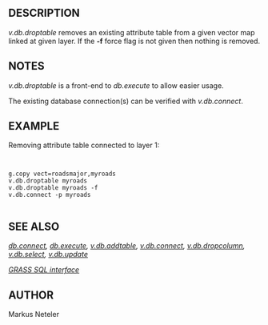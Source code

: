 
## DESCRIPTION

*v.db.droptable* removes an existing attribute table from a
given vector map linked at given layer. If the **-f** force flag is not
given then nothing is removed.

## NOTES

*v.db.droptable* is a front-end to *db.execute* to allow easier usage.

The existing database connection(s) can be verified with *v.db.connect*.

## EXAMPLE

Removing attribute table connected to layer 1:

```


g.copy vect=roadsmajor,myroads
v.db.droptable myroads
v.db.droptable myroads -f
v.db.connect -p myroads


```

## SEE ALSO

*[db.connect](db.connect.html),
[db.execute](db.execute.html),
[v.db.addtable](v.db.addtable.html),
[v.db.connect](v.db.connect.html),
[v.db.dropcolumn](v.db.dropcolumn.html),
[v.db.select](v.db.select.html),
[v.db.update](v.db.update.html)*

*[GRASS SQL interface](sql.html)*

## AUTHOR

Markus Neteler
